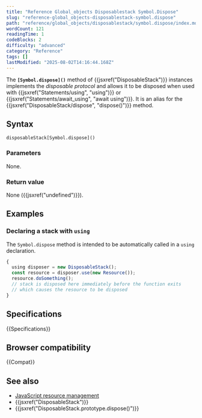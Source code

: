 ```yaml
---
title: "Reference Global_objects Disposablestack Symbol.Dispose"
slug: "reference-global_objects-disposablestack-symbol.dispose"
path: "reference/global_objects/disposablestack/symbol.dispose/index.md"
wordCount: 121
readingTime: 1
codeBlocks: 2
difficulty: "advanced"
category: "Reference"
tags: []
lastModified: "2025-08-02T14:16:44.168Z"
---
```



The **`[Symbol.dispose]()`** method of {{jsxref("DisposableStack")}} instances implements the _disposable protocol_ and allows it to be disposed when used with {{jsxref("Statements/using", "using")}} or {{jsxref("Statements/await_using", "await using")}}. It is an alias for the {{jsxref("DisposableStack/dispose", "dispose()")}} method.

## Syntax

```js-nolint
disposableStack[Symbol.dispose]()
```

### Parameters

None.

### Return value

None ({{jsxref("undefined")}}).

## Examples

### Declaring a stack with `using`

The `Symbol.dispose` method is intended to be automatically called in a `using` declaration.

```js
{
  using disposer = new DisposableStack();
  const resource = disposer.use(new Resource());
  resource.doSomething();
  // stack is disposed here immediately before the function exits
  // which causes the resource to be disposed
}
```

## Specifications

{{Specifications}}

## Browser compatibility

{{Compat}}

## See also

- [JavaScript resource management](/en-US/docs/Web/JavaScript/Guide/Resource_management)
- {{jsxref("DisposableStack")}}
- {{jsxref("DisposableStack.prototype.dispose()")}}
